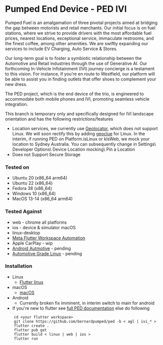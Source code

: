 # Pumped End Device - PED IVI

Pumped Fuel is an amalgamation of three pivotal projects aimed at bridging the gap between motorists and retail merchants. Our initial focus is on fuel stations,
where we strive to provide drivers with the most affordable fuel prices, nearest locations, exceptional service, immaculate restrooms, and the finest coffee,
among other amenities. We are swiftly expanding our services to include EV Charging, Auto Service & Stores.

Our long-term goal is to foster a symbiotic relationship between the Automotive and Retail industries through the use of Generative AI.
Our forthcoming In-Vehicle Infotainment (IVI) journey concierge is a testament to this vision. For instance, if you’re en route to Westfield,
our platform will be able to assist you in finding outlets that offer shoes to complement your new dress.

The PED project, which is the end device of the trio, is engineered to accommodate both mobile phones and IVI, promoting seamless vehicle integration.

This branch is temporary only and specifically designed for IVI landscape orientation and has the following restrictions/features

- Location services, we currently use [Geolocator](https://pub.dev/packages/geolocator), which does not support Linux. We will soon rectify this by adding [geoclue](https://pub.dev/packages/geoclue) for Linux. In the interim, if running PED on Platform.isLinux or kIsWeb, we mock your location to Sydney Australia. You can subsequently change in Settings\ Developer Options\ Device Location mocking\ Pin a Location
- Does not Support Secure Storage


### Tested on

  - Ubuntu 20 (x86_64 arm64)
  - Ubuntu 22 (x86_64)
  - Fedora 38 (x86_64)
  - Windows 10 (x86_64)
  - MacOS 13-14 (x86_64 arm64)

### Tested Against

  - web - chrome all platforms
  - ios - device & simulator macOS
  - linux-desktop
  - [Meta Flutter Workspace Automation](https://github.com/meta-flutter/workspace-automation)
  - Apple CarPlay - wip
  - [Android Autmotive](https://source.android.com/docs/automotive/start/what_automotive) - pending
  - [Automotive Grade Linux](https://www.automotivelinux.org) - pending
  

### Installation
  - Linux 
    - [Flutter linux](https://docs.flutter.dev/get-started/install/linux)
  - macOS
    - [macOS](https://docs.flutter.dev/get-started/install/macos)
  -  Android
     - Currently broken fix imminent, in interim switch to main for android
  - If you're new to flutter see [full PED documentation](https://github.com/bernardpumped/ped/blob/main/documentation/FULL-README.md) else do following

```
    cd <your flutter workspace>
    git clone https://github.com/bernardpumped/ped -b < agl | ivi_* >
    flutter create .
    flutter pub get
    flutter build < linux | web | ios >
    flutter run
```
